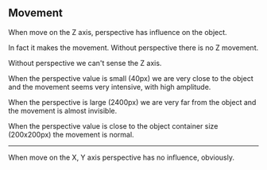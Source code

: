 ## Movement

When move on the Z axis, perspective has influence on the object.

In fact it makes the movement. Without perspective there is no Z
movement.

Without perspective we can't sense the Z axis.

When the perspective value is small (40px) we are very close to the object and the movement seems very intensive, with high amplitude.

When the perspective is large (2400px) we are very far from the object and the movement is almost invisible.

When the perspective value is close to the object container size (200x200px) the movement is normal.

---

When move on the X, Y axis perspective has no influence, obviously.
